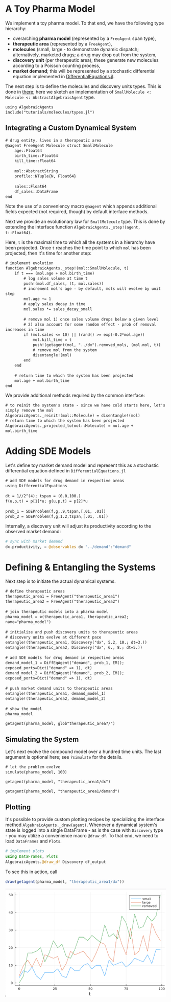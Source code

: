 
# A Toy Pharma Model

We implement a toy pharma model. To that end, we have the following type hierarchy:

 - overarching **pharma model** (represented by a `FreeAgent` span type),
 - **therapeutic area** (represented by a `FreeAgent`), 
 - **molecules** (small, large - to demonstrate dynamic dispatch; alternatively, marketed drugs; a drug may drop out from the system,
 - **discovery unit** (per therapeutic area); these generate new molecules according to a Poisson counting process,
 - **market demand**; this will be represented by a stochastic differential equation implemented in [DifferentialEquations.jl](https://github.com/SciML/DifferentialEquations.jl).

The next step is to define the molecules and discovery units types. This is done in [there](https://github.com/Merck/AlgebraicAgents.jl/tree/main/tutorials/molecules/types.jl); here we sketch an implementation of `SmallMolecule <: Molecule <: AbstractAlgebraicAgent` type.

```@setup 1
using AlgebraicAgents
include("tutorials/molecules/types.jl")
```

## Integrating a Custom Dynamical System

```@example 1
# drug entity, lives in a therapeutic area 
@aagent FreeAgent Molecule struct SmallMolecule
    age::Float64
    birth_time::Float64
    kill_time::Float64

    mol::AbstractString
    profile::NTuple{N, Float64}

    sales::Float64
    df_sales::DataFrame
end
```

Note the use of a conveniency macro `@aagent` which appends additional fields expected (not required, though) by default interface methods.

Next we provide an evolutionary law for `SmallMolecule` type. This is done by extending the interface function `AlgebraicAgents._step!(agent, t::Float64)`.

Here, `t` is the maximal time to which all the systems in a hierarchy have been projected. Once `t` reaches the time point to which `mol` has been projected, then it's time for another step:

```@example 1
# implement evolution
function AlgebraicAgents._step!(mol::SmallMolecule, t)
    if t === (mol.age + mol.birth_time)
        # log sales volume at time t
        push!(mol.df_sales, (t, mol.sales))
        # increment mol's age - by default, mols will evolve by unit step
        mol.age += 1
        # apply sales decay in time 
        mol.sales *= sales_decay_small

        # remove mol 1) once sales volume drops below a given level
        # 2) also account for some random effect - prob of removal increases in time
        if (mol.sales <= 10) || (rand() >= exp(-0.2*mol.age))
            mol.kill_time = t
            push!(getagent(mol, "../dx").removed_mols, (mol.mol, t))
            # remove mol from the system
            disentangle!(mol)
        end
    end

    # return time to which the system has been projected
    mol.age + mol.birth_time
end
```

We provide additional methods required by the common interface:

```@example 1
# to reinit the system's state - since we have cold starts here, let's simply remove the mol
AlgebraicAgents._reinit!(mol::Molecule) = disentangle!(mol)
# return time to which the system has been projected
AlgebraicAgents._projected_to(mol::Molecule) = mol.age + mol.birth_time
```

# Adding SDE Models

Let's define toy market demand model and represent this as a stochastic differential equation defined in `DifferentialEquations.jl`

```@example 1
# add SDE models for drug demand in respective areas
using DifferentialEquations

dt = 1//2^(4); tspan = (0.0,100.)
f(u,p,t) = p[1]*u; g(u,p,t) = p[2]*u

prob_1 = SDEProblem(f,g,.9,tspan,[.01, .01])
prob_2 = SDEProblem(f,g,1.2,tspan,[.01, .01])
```

Internally, a discovery unit will adjust its productivity according to the observed market demand:

```julia
# sync with market demand
dx.productivity, = @observables dx "../demand":"demand"
```

# Defining & Entangling the Systems

Next step is to initiate the actual dynamical systems.

```@example 1
# define therapeutic areas
therapeutic_area1 = FreeAgent("therapeutic_area1")
therapeutic_area2 = FreeAgent("therapeutic_area2")

# join therapeutic models into a pharma model
pharma_model = ⊕(therapeutic_area1, therapeutic_area2; name="pharma_model")

# initialize and push discovery units to therapeutic areas
# discovery units evolve at different pace
entangle!(therapeutic_area1, Discovery("dx", 5.2, 10.; dt=3.))
entangle!(therapeutic_area2, Discovery("dx", 6., 8.; dt=5.))

# add SDE models for drug demand in respective areas
demand_model_1 = DiffEqAgent("demand", prob_1, EM(); exposed_ports=Dict("demand" => 1), dt)
demand_model_2 = DiffEqAgent("demand", prob_2, EM(); exposed_ports=Dict("demand" => 1), dt)

# push market demand units to therapeutic areas
entangle!(therapeutic_area1, demand_model_1)
entangle!(therapeutic_area2, demand_model_2)

# show the model
pharma_model
```

```@example 1
getagent(pharma_model, glob"therapeutic_area?/")
```

## Simulating the System

Let's next evolve the compound model over a hundred time units. The last argument is optional here; see `?simulate` for the details.

```@example 1
# let the problem evolve
simulate(pharma_model, 100)
```

```@example 1
getagent(pharma_model, "therapeutic_area1/dx")
```

```@example 1
getagent(pharma_model, "therapeutic_area1/demand")
```

## Plotting

It's possible to provide custom plotting recipes by specializing the interface method `AlgebraicAgents._draw(agent)`. Whenever a dynamical system's state is logged into a single DataFrame - as is the case with `Discovery` type - you may utilize a convenience macro `@draw_df`. To that end, we need to load `DataFrames` and `Plots`.

```julia
# implement plots
using DataFrames, Plots
AlgebraicAgents.@draw_df Discovery df_output
```

To see this in action, call
```julia
draw(getagent(pharma_model, "therapeutic_area1/dx"))
```

![plot](../../assets/plot.png)
